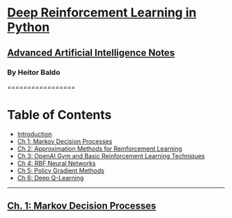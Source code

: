 # [Deep Reinforcement Learning in Python](http://cyberneticsresearch.com/books.html)

## [Advanced Artificial Intelligence Notes]()

### By Heitor Baldo

=================



Table of Contents
=================

  * [Introduction](#ch-1-)
  * [Ch 1: Markov Decision Processes](#ch-2-)
  * [Ch 2: Approximation Methods for Reinforcement Learning](#ch-2-)
  * [Ch 3: OpenAI Gym and Basic Reinforcement Learning Techniques](#ch-2-)
  * [Ch 4: RBF Neural Networks](#ch-2-)
  * [Ch 5: Policy Gradient Methods](#ch-2-)
  * [Ch 6: Deep Q-Learning](#ch-2-)
  

---

## [Ch. 1: Markov Decision Processes]()
